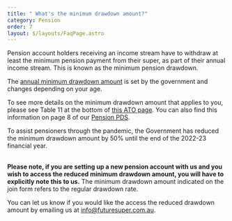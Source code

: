 ```yaml
---
title: " What's the minimum drawdown amount?"
category: Pension
order: 7
layout: $/layouts/FaqPage.astro
---
```

Pension account holders receiving an income stream have to withdraw at least the minimum pension payment from their super, as part of their annual income stream. This is known as the minimum pension drawdown.

The [annual minimum drawdown amount](<https://www.ato.gov.au/Rates/Key-superannuation-rates-and-thresholds/?page=9#:~:text=As%20the%20pension%20commenced%20on,a%20leap%20year)%20%3D%20%246%2C215.>) is set by the government and changes depending on your age. 

To see more details on the minimum drawdown amount that applies to you, please see Table 11 at the bottom of [this ATO page](<https://www.ato.gov.au/Rates/Key-superannuation-rates-and-thresholds/?page=9#:~:text=As%20the%20pension%20commenced%20on,a%20leap%20year)%20%3D%20%246%2C215.>). You can also find this information on page 8 of our [Pension PDS](https://content.myfuturesuper.com.au/forms-docs/FS_PensionPDS_30062022.pdf). 

To assist pensioners through the pandemic, the Government has reduced the minimum drawdown amount by 50% until the end of the 2022-23 financial year. 

**\
Please note, if you are setting up a new pension account with us and you wish to access the reduced minimum drawdown amount, you will have to explicitly note this to us.** The minimum drawdown amount indicated on the join form refers to the regular drawdown rate. 

You can let us know if you would like the access the reduced drawdown amount by emailing us at [info@futuresuper.com.au](mailto:info@futuresuper.com.au).